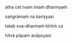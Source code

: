 atha cet tvam imaṁ dharmyaṁ

saṅgrāmaṁ na kariṣyasi

tataḥ sva-dharmaṁ kīrtiṁ ca

hitvā pāpam avāpsyasi